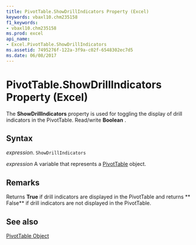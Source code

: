 ```yaml
---
title: PivotTable.ShowDrillIndicators Property (Excel)
keywords: vbaxl10.chm235158
f1_keywords:
- vbaxl10.chm235158
ms.prod: excel
api_name:
- Excel.PivotTable.ShowDrillIndicators
ms.assetid: 7495276f-122a-3f9a-c02f-6548302ec7d5
ms.date: 06/08/2017
---
```



# PivotTable.ShowDrillIndicators Property (Excel)

The  **ShowDrillIndicators** property is used for toggling the display of drill indicators in the PivotTable. Read/write **Boolean** .


## Syntax

 _expression_. `ShowDrillIndicators`

 _expression_ A variable that represents a [PivotTable](./Excel.PivotTable.md) object.


## Remarks

Returns  **True** if drill indicators are displayed in the PivotTable and returns ** False** if drill indicators are not displayed in the PivotTable.


## See also


[PivotTable Object](Excel.PivotTable.md)

